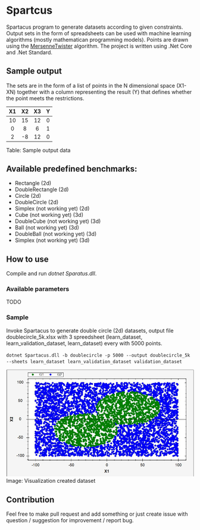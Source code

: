 # Spartcus

Spartacus program to generate datasets according to given constraints. 
Output sets in the form of spreadsheets can be used with machine learning algorithms (mostly mathematican programming models). Points are drawn using the [MersenneTwister](https://github.com/akiotakahashi/MersenneTwister) algorithm. The project is written using .Net Core and .Net Standard.

## Sample output
The sets are in the form of a list of points in the N dimensional space (X1-XN) together with a column representing the result (Y) that defines whether the point meets the restrictions.

| X1 | X2 | X3 | Y  |
|:--:|:--:|:--:|:--:|
| 10 | 15 | 12  | 0 |
| 0  | 8  | 6  | 1 |
| 2  | -8 | 12 | 0 |

Table: Sample output data

## Available predefined benchmarks:
+ Rectangle (2d)
+ DoubleRectangle (2d)
+ Circle (2d)
+ DoubleCircle (2d)
+ Simplex (not working yet) (2d)
+ Cube (not working yet) (3d)
+ DoubleCube (not working yet) (3d)
+ Ball (not working yet) (3d)
+ DoubleBall (not working yet) (3d)
+ Simplex (not working yet) (3d)

## How to use
Compile and run *dotnet Sparatus.dll*.

### Available parameters

TODO

### Sample
Invoke Spartacus to generate double circle (2d) datasets, output file doublecircle_5k.xlsx with 3 spreedsheet (learn_dataset, learn_validation_dataset, learn_dataset) every with 5000 points. 

`dotnet Spartacus.dll -b doublecircle -p 5000 --output doublecircle_5k --sheets learn_dataset learn_validation_dataset validation_dataset`

![DoubleCircleVisualization](/docs/images/sample_visualization.JPG)
Image: Visualization created dataset

## Contribution
Feel free to make pull request and add something or just create issue with question / suggestion for improvement / report bug.